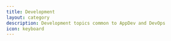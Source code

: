 ```yaml
---
title: Development
layout: category
description: Development topics common to AppDev and DevOps
icon: keyboard
---
```


